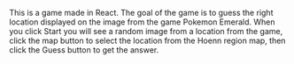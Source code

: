 This is a game made in React. The goal of the game is to guess the right location displayed on the image from the game Pokemon Emerald. When you click Start you will see a random image from a location from the game, click the map button to select the location from the Hoenn region map, then click the Guess button to get the answer. 
